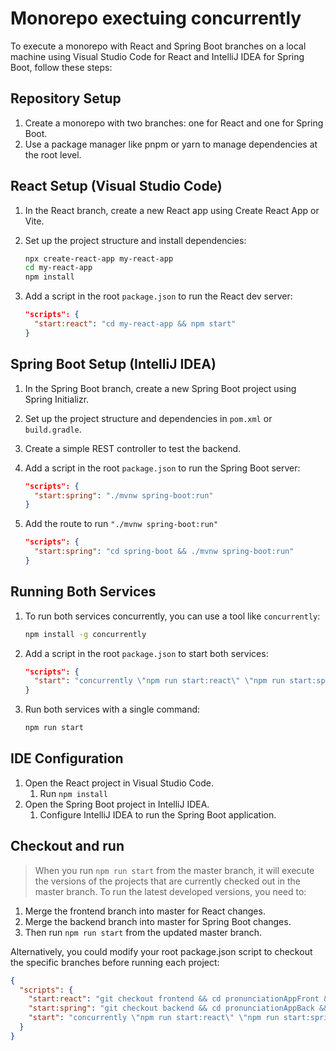 # Monorepo exectuing concurrently

To execute a monorepo with React and Spring Boot branches on a local machine using Visual Studio Code for React and IntelliJ IDEA for Spring Boot, follow these steps:

## Repository Setup

1. Create a monorepo with two branches: one for React and one for Spring Boot.
2. Use a package manager like pnpm or yarn to manage dependencies at the root level.

## React Setup (Visual Studio Code)

1. In the React branch, create a new React app using Create React App or Vite.

2. Set up the project structure and install dependencies:
   
   ```bash
   npx create-react-app my-react-app
   cd my-react-app
   npm install
   ```

3. Add a script in the root `package.json` to run the React dev server:
   
   ```json
   "scripts": {
     "start:react": "cd my-react-app && npm start"
   }
   ```

## Spring Boot Setup (IntelliJ IDEA)

1. In the Spring Boot branch, create a new Spring Boot project using Spring Initializr.

2. Set up the project structure and dependencies in `pom.xml` or `build.gradle`.

3. Create a simple REST controller to test the backend.

4. Add a script in the root `package.json` to run the Spring Boot server:
   
   ```json
   "scripts": {
     "start:spring": "./mvnw spring-boot:run"
   }
   ```

5. Add the route to run `"./mvnw spring-boot:run"`
   
   ```json
   "scripts": {
     "start:spring": "cd spring-boot && ./mvnw spring-boot:run"
   }
   ```

## Running Both Services

1. To run both services concurrently, you can use a tool like `concurrently`:
   
   ```bash
   npm install -g concurrently
   ```

2. Add a script in the root `package.json` to start both services:
   
   ```json
   "scripts": {
     "start": "concurrently \"npm run start:react\" \"npm run start:spring\""
   }
   ```

3. Run both services with a single command:
   
   ```bash
   npm run start
   ```

## IDE Configuration

1. Open the React project in Visual Studio Code.
   1. Run `npm install`
2. Open the Spring Boot project in IntelliJ IDEA.
   1. Configure IntelliJ IDEA to run the Spring Boot application.



## Checkout and run

> When you run `npm run start` from the master branch, it will execute the versions of the projects that are currently checked out in the master branch. To run the latest developed versions, you need to:

1. Merge the frontend branch into master for React changes.
2. Merge the backend branch into master for Spring Boot changes.
3. Then run `npm run start` from the updated master branch.

Alternatively, you could modify your root package.json script to checkout the specific branches before running each project:

```json
{
  "scripts": {
    "start:react": "git checkout frontend && cd pronunciationAppFront && npm start",
    "start:spring": "git checkout backend && cd pronunciationAppBack && ./mvnw spring-boot:run",
    "start": "concurrently \"npm run start:react\" \"npm run start:spring\""
  }
}

```
